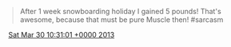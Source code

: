 > After 1 week snowboarding holiday I gained 5 pounds\! That's awesome, because that must be pure Muscle then\! \#sarcasm

<img src="../../media/tweet.ico" width="12" /> [Sat Mar 30 10:31:01 +0000 2013](https://twitter.com/DromerDenker/status/317947064287916033)